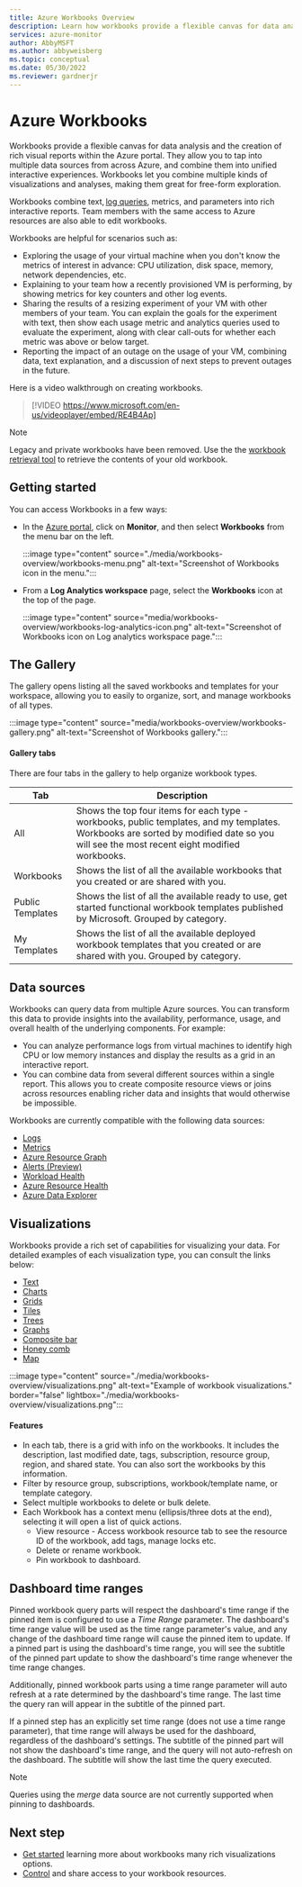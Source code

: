 ```yaml
---
title: Azure Workbooks Overview
description: Learn how workbooks provide a flexible canvas for data analysis and the creation of rich visual reports within the Azure portal.
services: azure-monitor
author: AbbyMSFT
ms.author: abbyweisberg
ms.topic: conceptual
ms.date: 05/30/2022
ms.reviewer: gardnerjr 
---
```


# Azure Workbooks

Workbooks provide a flexible canvas for data analysis and the creation of rich visual reports within the Azure portal. They allow you to tap into multiple data sources from across Azure, and combine them into unified interactive experiences. Workbooks let you combine multiple kinds of visualizations and analyses, making them great for free-form exploration.

Workbooks combine text, [log queries](/azure/data-explorer/kusto/query/), metrics, and parameters into rich interactive reports. Team members with the same access to Azure resources are also able to edit workbooks.

Workbooks are helpful for scenarios such as:

- 	Exploring the usage of your virtual machine when you don't know the metrics of interest in advance: CPU utilization, disk space, memory, network dependencies, etc.
-	Explaining to your team how a recently provisioned VM is performing, by showing metrics for key counters and other log events.
-	Sharing the results of a resizing experiment of your VM with other members of your team. You can explain the goals for the experiment with text, then show each usage metric and analytics queries used to evaluate the experiment, along with clear call-outs for whether each metric was above or below target.
-	Reporting the impact of an outage on the usage of your VM, combining data, text explanation, and a discussion of next steps to prevent outages in the future.

Here is a video walkthrough on creating workbooks.

> [!VIDEO https://www.microsoft.com/en-us/videoplayer/embed/RE4B4Ap]

> [!NOTE]
> Legacy and private workbooks have been removed. Use the the [workbook retrieval tool](https://github.com/microsoft/Application-Insights-Workbooks/blob/master/Documentation/LegacyAI/DeprecatedWorkbookRetrievalTool.md) to retrieve the contents of your old workbook.

## Getting started

You can access Workbooks in a few ways:
- In the [Azure portal](https://portal.azure.com), click on **Monitor**, and then select **Workbooks** from the menu bar on the left.

   :::image type="content" source="./media/workbooks-overview/workbooks-menu.png" alt-text="Screenshot of Workbooks icon in the menu.":::

- From a **Log Analytics workspace** page, select the **Workbooks** icon at the top of the page.

  :::image type="content" source="media/workbooks-overview/workbooks-log-analytics-icon.png" alt-text="Screenshot of Workbooks icon on Log analytics workspace page.":::
   

## The Gallery
The gallery opens listing all the saved workbooks and templates for your workspace, allowing you to easily to organize, sort, and manage workbooks of all types.

:::image type="content" source="media/workbooks-overview/workbooks-gallery.png" alt-text="Screenshot of Workbooks gallery.":::
#### Gallery tabs

There are four tabs in the gallery to help organize workbook types.

| Tab              | Description                                       |
|------------------|---------------------------------------------------|
| All | Shows the top four items for each type - workbooks, public templates, and my templates. Workbooks are sorted by modified date so you will see the most recent eight modified workbooks.|
| Workbooks | Shows the list of all the available workbooks that you created or are shared with you. |
| Public Templates | Shows the list of all the available ready to use, get started functional workbook templates published by Microsoft. Grouped by category. |
| My Templates | Shows the list of all the available deployed workbook templates that you created or are shared with you. Grouped by category. |

## Data sources

Workbooks can query data from multiple Azure sources. You can transform this data to provide insights into the availability, performance, usage, and overall health of the underlying components. For example:
- You can analyze performance logs from virtual machines to identify high CPU or low memory instances and display the results as a grid in an interactive report.
- You can combine data from several different sources within a single report. This allows you to create composite resource views or joins across resources enabling richer data and insights that would otherwise be impossible.

Workbooks are currently compatible with the following data sources:

* [Logs](../visualize/workbooks-data-sources.md#logs)
* [Metrics](../visualize/workbooks-data-sources.md#metrics)
* [Azure Resource Graph](../visualize/workbooks-data-sources.md#azure-resource-graph)
* [Alerts (Preview)](../visualize/workbooks-data-sources.md#alerts-preview)
* [Workload Health](../visualize/workbooks-data-sources.md#workload-health)
* [Azure Resource Health](../visualize/workbooks-data-sources.md#azure-resource-health)
* [Azure Data Explorer](../visualize/workbooks-data-sources.md#azure-data-explorer)

## Visualizations

Workbooks provide a rich set of capabilities for visualizing your data. For detailed examples of each visualization type, you can consult the links below:

* [Text](../visualize/workbooks-text-visualizations.md)
* [Charts](../visualize/workbooks-chart-visualizations.md)
* [Grids](../visualize/workbooks-grid-visualizations.md)
* [Tiles](../visualize/workbooks-tile-visualizations.md)
* [Trees](../visualize/workbooks-tree-visualizations.md)
* [Graphs](../visualize/workbooks-graph-visualizations.md)
* [Composite bar](../visualize/workbooks-composite-bar.md)
* [Honey comb](workbooks-honey-comb.md)
* [Map](workbooks-map-visualizations.md)

:::image type="content" source="./media/workbooks-overview/visualizations.png" alt-text="Example of workbook visualizations." border="false" lightbox="./media/workbooks-overview/visualizations.png":::

#### Features

* In each tab, there is a grid with info on the workbooks. It includes the description, last modified date, tags, subscription, resource group, region, and shared state. You can also sort the workbooks by this information.
* Filter by resource group, subscriptions, workbook/template name, or template category.
* Select multiple workbooks to delete or bulk delete.
* Each Workbook has a context menu (ellipsis/three dots at the end), selecting it will open a list of quick actions.
    * View resource - Access workbook resource tab to see the resource ID of the workbook, add tags, manage locks etc.
    * Delete or rename workbook.
    * Pin workbook to dashboard.



## Dashboard time ranges

Pinned workbook query parts will respect the dashboard's time range if the pinned item is configured to use a *Time Range* parameter. The dashboard's time range value will be used as the time range parameter's value, and any change of the dashboard time range will cause the pinned item to update. If a pinned part is using the dashboard's time range, you will see the subtitle of the pinned part update to show the dashboard's time range whenever the time range changes.

Additionally, pinned workbook parts using a time range parameter will auto refresh at a rate determined by the dashboard's time range. The last time the query ran will appear in the subtitle of the pinned part.

If a pinned step has an explicitly set time range (does not use a time range parameter), that time range will always be used for the dashboard, regardless of the dashboard's settings. The subtitle of the pinned part will not show the dashboard's time range, and the query will not auto-refresh on the dashboard. The subtitle will show the last time the query executed.

> [!NOTE]
> Queries using the *merge* data source are not currently supported when pinning to dashboards.



## Next step

* [Get started](#visualizations) learning more about workbooks many rich visualizations options.
* [Control](../visualize/workbooks-access-control.md) and share access to your workbook resources.